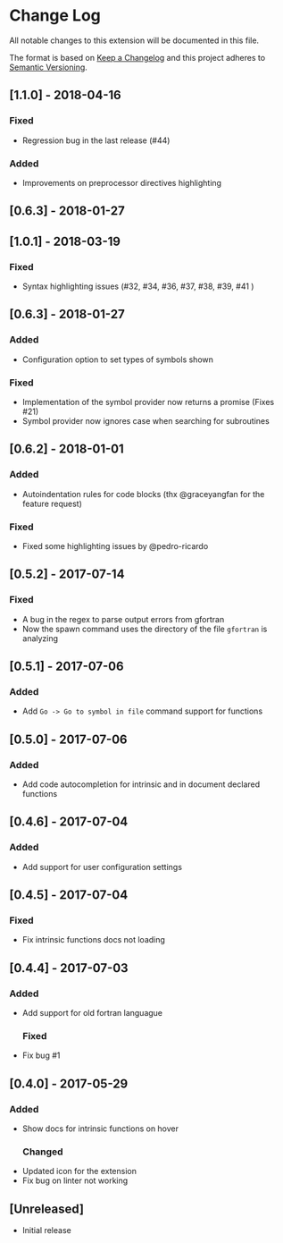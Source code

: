 # Change Log

All notable changes to this extension will be documented in this file.

The format is based on [Keep a Changelog](http://keepachangelog.com/)
and this project adheres to [Semantic Versioning](http://semver.org/).

## [1.1.0] - 2018-04-16

### Fixed

* Regression bug in the last release (#44)

### Added

* Improvements on preprocessor directives highlighting

## [0.6.3] - 2018-01-27

## [1.0.1] - 2018-03-19

### Fixed

* Syntax highlighting issues (#32, #34, #36, #37, #38, #39, #41 )

## [0.6.3] - 2018-01-27

### Added

* Configuration option to set types of symbols shown

### Fixed

* Implementation of the symbol provider now returns a promise (Fixes #21)
* Symbol provider now ignores case when searching for subroutines

## [0.6.2] - 2018-01-01

### Added

* Autoindentation rules for code blocks (thx @graceyangfan for the feature request)

### Fixed

* Fixed some highlighting issues by @pedro-ricardo

## [0.5.2] - 2017-07-14

### Fixed

* A bug in the regex to parse output errors from gfortran
* Now the spawn command uses the directory of the file `gfortran` is analyzing

## [0.5.1] - 2017-07-06

### Added

* Add `Go -> Go to symbol in file` command support for functions

## [0.5.0] - 2017-07-06

### Added

* Add code autocompletion for intrinsic and in document declared functions

## [0.4.6] - 2017-07-04

### Added

* Add support for user configuration settings

## [0.4.5] - 2017-07-04

### Fixed

* Fix intrinsic functions docs not loading

## [0.4.4] - 2017-07-03

### Added

* Add support for old fortran languague
  ### Fixed
* Fix bug #1

## [0.4.0] - 2017-05-29

### Added

* Show docs for intrinsic functions on hover
  ### Changed
* Updated icon for the extension
* Fix bug on linter not working

## [Unreleased]

* Initial release
